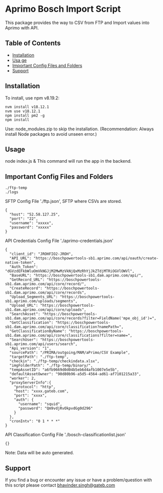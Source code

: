 # Aprimo Bosch Import Script

This package provides the way to CSV from FTP and Import values into Aprimo with API.

## Table of Contents
- [Installation](#installation)
- [Usa ge](#usage)
- [Important Config Files and Folders](#important-config-files-and-folders)
- [Support](#support)

## Installation

To install, use npm v8.19.2:

```
nvm install v18.12.1
nvm use v18.12.1
npm install pm2 -g
npm install
```
Use: node_modules.zip to skip the installation. (Recommendation: Always install Node packages to avoid unseen error.)

## Usage
node index.js &
This command will run the app in the backend. 

## Important Config Files and Folders
```
./ftp-temp
./logs
```

SFTP Config File './ftp.json', SFTP where CSVs are stored. 
```
{
  "host": "52.58.127.25",
  "port": "22",
  "username": "xxxxx",
  "password": "xxxxx"
}
```

API Credentials Config File './aprimo-credentials.json'
```
{
  "client_id": "JROHFIO2-JROH",
  "API_URL": "https://boschpowertools-sb1.aprimo.com/api/oauth/create-native-token",
  "Auth_Token": "dGVzdEFkbWluOmVkNGJjM2MwMzVkNjQxMzRhYjJkZTdjMTRiOGVlOWVl",
  "BaseURL": "https://boschpowertools-sb1.dam.aprimo.com/api/",
  "GetRecord_URL": "https://boschpowertools-sb1.dam.aprimo.com/api/core/record/",
  "CreateRecord": "https://boschpowertools-sb1.dam.aprimo.com/api/core/records",
  "Upload_Segments_URL": "https://boschpowertools-sb1.aprimo.com/uploads/segments",
  "Upload_URL": "https://boschpowertools-sb1.dam.aprimo.com/api/core/uploads",
  "SearchAsset": "https://boschpowertools-sb1.dam.aprimo.com/api/core/records?filter=FieldName('mpe_obj_id')=",
  "GetClassification": "https://boschpowertools-sb1.dam.aprimo.com/api/core/classification?namePath=",
  "GetClassificationByName": "https://boschpowertools-sb1.dam.aprimo.com/api/core/classifications?filter=name=",
  "SearchUser": "https://boschpowertools-sb1.aprimo.com/api/users/search",
  "Api_version": "1",
  "sourcePath": "/PRIMA/outgoing/MAM/aPrimo/CSV Example",
  "targetPath": "./ftp-temp",
  "checkin": "./ftp-temp/checkindata.xlsx",
  "imgFolderPath": "./ftp-temp/binary/",
  "tempAssetID": "a6fb9669d0d04b5eb6d4afb1007e5e5b",  
  "defaultAssetOwner": "90d80b96-a5d5-4564-ad61-af7101215a33",
  "worker": 2,
  "proxyServerInfo":{
    "protocol": "http",
    "host": "xxxx.gateb.com",
    "port": "xxxx",
    "auth": {
      "username": "squid",
      "password": "Qm9vdjRvOkpvdGg0d296"
    } 
  },
  "cronIntv": "0 1 * * *"
}
```

API Classification Config File './bosch-classificationlist.json' 
```
{}
```
Note: Data will be auto generated.

## Support
If you find a bug or encounter any issue or have a problem/question with this script please contact bhavinder.singh@gateb.com
